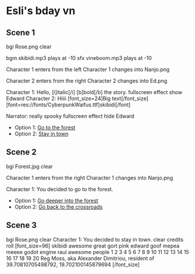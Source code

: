# Esli's bday vn

## Scene 1

bgi Rose.png
clear


bgm skibidi.mp3 plays at -10
sfx vineboom.mp3 plays at -10

Character 1 enters from the left
Character 1 changes into Nanjo.png

Character 2 enters from the right
Character 2 changes into Ed.png

Character 1: Hello, [i]italic[/i] [b]bold[/b] the story.
fullscreen effect show Edward
Character 2: Hiiii [font_size=24]Big text[/font_size] [font=res://fonts/CyberpunkWaifus.ttf]skibidi[/font]

<!-- Narrator: This is a comment. -->
Narrator: really spooky
fullscreen effect hide Edward

* Option 1: [Go to the forest](#scene-2)
* Option 2: [Stay in town](#scene-3)

## Scene 2

bgi Forest.jpg
clear

Character 1 enters from the right
Character 1 changes into Nanjo.png

Character 1: You decided to go to the forest.

* Option 1: [Go deeper into the forest](#scene-4)
* Option 2: [Go back to the crossroads](#scene-1)

## Scene 3

bgi Rose.png
clear
Character 1: You decided to stay in town.
clear
credits roll
[font_size=96]
skibidi
awesome
great
gort
pink
edward
goof
mepea
meeee
godot engine
raul
awesome people
1
2
3
4
5
6
7
8
9
10
11
12
13
14
15
16
17
18
19
20
Reg Moss, aka Alexander Dimitriou, resident of 39.70810705498792, 19.702100145879694
[/font_size]
